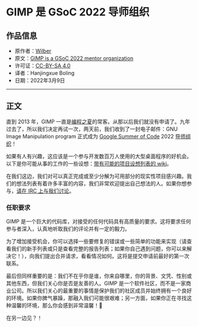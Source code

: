 # GIMP 是 GSoC 2022 导师组织

## 作品信息

- 原作者：[Wilber](https://www.gimp.org/author/wilber.html)
- 原文：[GIMP is a GSoC 2022 mentor organization](https://www.gimp.org/news/2022/03/08/gimp-in-gsoc-2022/)
- 许可证：[CC-BY-SA 4.0](https://creativecommons.org/licenses/by-sa/4.0/)
- 译者：Hanjingxue Boling
- 日期：2022年3月9日

----

## 正文

直到 2013 年，GIMP 一直是[编程之夏](https://summerofcode.withgoogle.com/)的常客。从那以后我们就没有申请了。九年过去了，所以我们决定再试一次，两天前，我们收到了一封电子邮件：GNU Image Manipulation program 正式成为 [Google Summer of Code](https://summerofcode.withgoogle.com/) 2022 [导师组织](https://summerofcode.withgoogle.com/programs/2022/organizations/gnu-image-manipulation-program)！

如果有人有兴趣，这应该是一个参与开发数百万人使用的大型桌面程序的好机会。以下是你可能从事的工作的一些设想：[带有可能的项目设想列表的 wiki](https://wiki.gimp.org/wiki/Hacking:GSoC/Future/Ideas)。

在我们这边，我们对可以真正完成或至少分解为可用部分的现实性项目感兴趣。我们的想法列表有着许多丰富的内容，我们非常欢迎提出自己想法的人。如果你想参与，[请在 IRC 上与我们讨论](https://www.gimp.org/discuss.html#irc-matrix)。

### 任职要求

GIMP 是一个巨大的代码库，对接受的任何代码具有高质量的要求。这将要求任何参与者深入，认真地听取我们的评论并有一定的毅力。

为了增加接受机会，你可以选择一些要修复的错误或一些简单的功能来实现（请查看我们的新手列表或只是查看完整的报告列表；如果你自己遇到问题，你可以来解决它！），向我们提出合并请求，看看情况如何。这将是提交申请前最好的第一次联系。

最后但同样重要的是：我们不在乎你是谁，你来自哪里，你的背景、文凭、性别或其他东西，但我们关心你是否是友善的人。GIMP 是一个软件社区，而不是一家商业公司。所以我们关心的最重要的事情是保护我们的社区成员并始终拥有一个良好的环境。如果你脾气暴躁，那融入我们可能很艰难；另一方面，如果你正在寻找这种温馨的环境，那么你会感到非常温馨！🤗

在另一边见？！